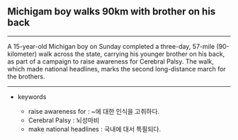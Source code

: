 ## Michigam boy walks 90km with brother on his back

---

A 15-year-old Michigan boy on Sunday completed a three-day, 57-mile
(90-kilometer) walk across the state, carrying his younger brother on his back, as part of a campaign to raise awareness for Cerebral Palsy.
The walk, which made national headlines, marks the second long-distance march for the brothers.

---

- keywords

  - raise awareness for : ~에 대한 인식을 고취하다.
  - Cerebral Palsy : 뇌성마비
  - make national headlines : 국내에 대서 특필되다.

